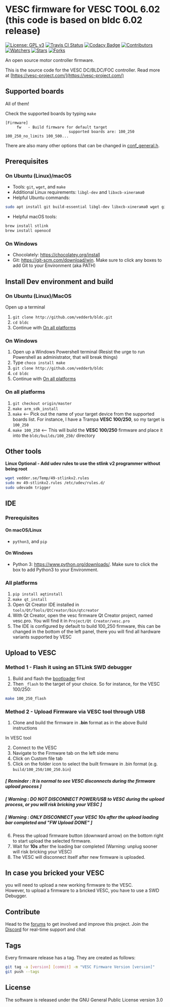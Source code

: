 # VESC firmware for VESC TOOL 6.02 (this code is based on bldc 6.02 release)

[![License: GPL v3](https://img.shields.io/badge/License-GPLv3-blue.svg)](https://www.gnu.org/licenses/gpl-3.0)
[![Travis CI Status](https://travis-ci.com/vedderb/bldc.svg?branch=master)](https://travis-ci.com/vedderb/bldc)
[![Codacy Badge](https://api.codacy.com/project/badge/Grade/75e90ffbd46841a3a7be2a9f7a94c242)](https://www.codacy.com/app/vedderb/bldc?utm_source=github.com&amp;utm_medium=referral&amp;utm_content=vedderb/bldc&amp;utm_campaign=Badge_Grade)
[![Contributors](https://img.shields.io/github/contributors/vedderb/bldc.svg)](https://github.com/vedderb/bldc/graphs/contributors)
[![Watchers](https://img.shields.io/github/watchers/vedderb/bldc.svg)](https://github.com/vedderb/bldc/watchers)
[![Stars](https://img.shields.io/github/stars/vedderb/bldc.svg)](https://github.com/vedderb/bldc/stargazers)
[![Forks](https://img.shields.io/github/forks/vedderb/bldc.svg)](https://github.com/vedderb/bldc/network/members)

An open source motor controller firmware.

This is the source code for the VESC DC/BLDC/FOC controller. Read more at
[https://vesc-project.com/](https://vesc-project.com/)

## Supported boards

All of them!

Check the supported boards by typing `make`

```
[Firmware]
     fw   - Build firmware for default target
                            supported boards are: 100_250 100_250_no_limits 100_500...
```

There are also many other options that can be changed in [conf_general.h](conf_general.h).

## Prerequisites

### On Ubuntu (Linux)/macOS
- Tools: `git`, `wget`, and `make`
- Additional Linux requirements: `libgl-dev` and `libxcb-xinerama0`
- Helpful Ubuntu commands:
```bash
sudo apt install git build-essential libgl-dev libxcb-xinerama0 wget git-gui
```
- Helpful macOS tools: 

```bash
brew install stlink
brew install openocd
```

### On Windows
- Chocolately: https://chocolatey.org/install
- Git: https://git-scm.com/download/win. Make sure to click any boxes to add Git to your Environment (aka PATH)

## Install Dev environment and build

### On Ubuntu (Linux)/MacOS
Open up a terminal
1.  `git clone http://github.com/vedderb/bldc.git`
2.  `cd bldc`
3.  Continue with [On all platforms](#on-all-platforms)

### On Windows

1.  Open up a Windows Powershell terminal (Resist the urge to run Powershell as administrator, that will break things)
2.  Type `choco install make`
3.  `git clone http://github.com/vedderb/bldc`
4.  `cd bldc`
5.  Continue with [On all platforms](#on-all-platforms)

### On all platforms

1.  `git checkout origin/master`
2.  `make arm_sdk_install`
3.  `make` <-- Pick out the name of your target device from the supported boards list. For instance, I have a Trampa **VESC 100/250**, so my target is `100_250`
4.   `make 100_250` <-- This will build the **VESC 100/250** firmware and place it into the `bldc/builds/100_250/` directory

## Other tools

**Linux Optional - Add udev rules to use the stlink v2 programmer without being root**
```bash
wget vedder.se/Temp/49-stlinkv2.rules
sudo mv 49-stlinkv2.rules /etc/udev/rules.d/
sudo udevadm trigger
```

## IDE
### Prerequisites
#### On macOS/Linux

- `python3`, and `pip`

#### On Windows
- Python 3: https://www.python.org/downloads/. Make sure to click the box to add Python3 to your Environment.

### All platforms

1.  `pip install aqtinstall`
2.  `make qt_install`
3.  Open Qt Creator IDE installed in `tools/Qt/Tools/QtCreator/bin/qtcreator`
4.  With Qt Creator, open the vesc firmware Qt Creator project, named vesc.pro. You will find it in `Project/Qt Creator/vesc.pro`
5.  The IDE is configured by default to build 100_250 firmware, this can be changed in the bottom of the left panel, there you will find all hardware variants supported by VESC

## Upload to VESC
### Method 1 - Flash it using an STLink SWD debugger

1.  Build and flash the [bootloader](https://github.com/vedderb/bldc-bootloader) first
2.  Then `_flash` to the target of your choice. So for instance, for the VESC 100/250: 
```bash
make 100_250_flash
```

### Method 2 - Upload Firmware via VESC tool through USB

1.  Clone and build the firmware in **.bin** format as in the above Build instructions

In VESC tool

2.  Connect to the VESC
3.  Navigate to the Firmware tab on the left side menu 
4.  Click on Custom file tab
5.  Click on the folder icon to select the built firmware in .bin format (e.g. `build/100_250/100_250.bin`)

##### [ Reminder : It is normal to see VESC disconnects during the firmware upload process ]  
#####  **[ Warning : DO NOT DISCONNECT POWER/USB to VESC during the upload process, or you will risk bricking your VESC ]**  
#####  **[ Warning : ONLY DISCONNECT your VESC 10s after the upload loading bar completed and "FW Upload DONE" ]**

6.  Press the upload firmware button (downward arrow) on the bottom right to start upload the selected firmware.
7.  Wait for **10s** after the loading bar completed (Warning: unplug sooner will risk bricking your VESC)
8.  The VESC will disconnect itself after new firmware is uploaded.

## In case you bricked your VESC
you will need to upload a new working firmware to the VESC.  
However, to upload a firmware to a bricked VESC, you have to use a SWD Debugger.


## Contribute

Head to the [forums](https://vesc-project.com/forum) to get involved and improve this project.
Join the [Discord](https://discord.gg/JgvV5NwYts) for real-time support and chat

## Tags

Every firmware release has a tag. They are created as follows:

```bash
git tag -a [version] [commit] -m "VESC Firmware Version [version]"
git push --tags
```

## License

The software is released under the GNU General Public License version 3.0
